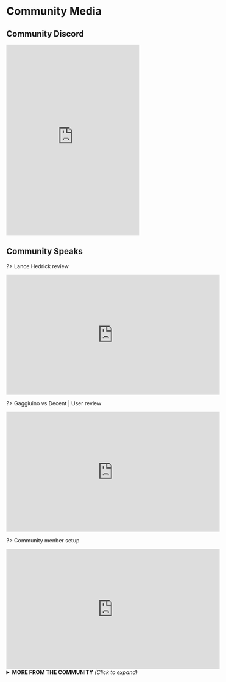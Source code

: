 # Community Media

## Community Discord
<iframe src="https://discord.com/widget?id=890339612441063494&theme=dark" width="350" height="500" allowtransparency="true" frameborder="0" sandbox="allow-popups allow-popups-to-escape-sandbox allow-same-origin allow-scripts"></iframe>

## Community Speaks

<!-- panels:start -->
<!-- div:left-panel -->
?> Lance Hedrick review
<iframe width="560" height="315" src="https://www.youtube.com/embed/V4pTFCGVlmQ" title="GAGGIUINO BUILD LOG" frameborder="0" allow="accelerometer; autoplay; clipboard-write; encrypted-media; gyroscope; picture-in-picture" allowfullscreen></iframe>

<!-- div:right-panel -->

?> Gaggiuino vs Decent | User review
<iframe width="560" height="315" src="https://www.youtube.com/embed/V4kAgPm1Xfw" title="GAGGIUINO vs Decent" frameborder="0" allow="accelerometer; autoplay; clipboard-write; encrypted-media; gyroscope; picture-in-picture" allowfullscreen></iframe>

<!-- panels:end -->

?> Community menber setup
<iframe width="560" height="315" src="https://www.youtube.com/embed/ERGxo8fYc5g" title="YouTube video player" frameborder="0" allow="accelerometer; autoplay; clipboard-write; encrypted-media; gyroscope; picture-in-picture" allowfullscreen></iframe>

<details>

<summary><b>MORE FROM THE COMMUNITY</b> <i>(Click to expand)</i></summary>

<iframe width="560" height="315" src="https://www.youtube.com/embed/OWcp0XEXrqw" title="GAGGIUINO review" frameborder="0" allow="accelerometer; autoplay; clipboard-write; encrypted-media; gyroscope; picture-in-picture" allowfullscreen></iframe>
</details>
